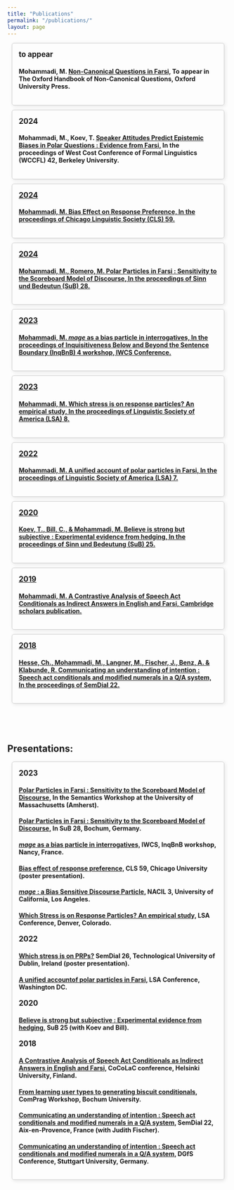```yaml
---
title: "Publications"
permalink: "/publications/"
layout: page
---
```

<style>
.publications {
  display: contents;
  flex-wrap: wrap;
  justify-content: center;
  margin: 20px;
}

.publication {
  border: 1px solid #ccc;
  border-radius: 5px;
  margin: 10px;
  box-shadow: 2px 2px 8px rgba(0, 0, 0, 0.1);
  transition: box-shadow 0.3s ease;
}

.publication:hover {
  box-shadow: 4px 4px 16px rgba(0, 0, 0, 0.2);
  border: 2px solid #1cd9e7; /* Change border thickness and color on hover */
}

.publication:hover {
  box-shadow: 4px 4px 16px rgba(0, 0, 0, 0.2);
}

.publication-content {
  padding: 15px;
}

.publication h3 {
  margin: 0 0 10px;
  font-size: 1.2em;
}
.publication p {
  margin: 5px 0;
  color: #555;
}
</style>

<div class="publications">
    <!-- Add your publication.... -->
    <div class="publication">
    <!--  <a href="../pdfs/paper1.pdf" target="_blank">  -->
        <div class="publication-content">
          <h3> to appear </h3>
          <h4> 
            Mohammadi, M. 
            <u> Non-Canonical Questions in Farsi,</u>
            To appear in The Oxford Handbook of Non-Canonical Questions, Oxford University Press.
          </h4>
        </div>
  <!--    </a>  -->
    </div>
    <!-- Add your publication.... -->
    <div class="publication">
    <!--  <a href="../pdfs/...pdf" target="_blank"> -->
        <div class="publication-content">
          <h3> 2024 </h3>
          <h4>
            Mohammadi, M., Koev, T. 
            <u> Speaker Attitudes Predict Epistemic Biases in Polar Questions : Evidence from Farsi,</u> 
            In the proceedings of West Cost Conference of Formal Linguistics (WCCFL) 42, Berkeley University.
          </h4>
        </div>
     <!-- </a> -->
    </div>
        <!-- Add your publication.... -->
    <div class="publication">
      <a href="../pdfs/Mohammadi(2023-CLS).pdf" target="_blank">
        <div class="publication-content">
          <h3> 2024 </h3>
          <h4>
            Mohammadi, M.
            <u> Bias Effect on Response Preference,</u> 
            In the proceedings of Chicago Linguistic Society (CLS) 59.
          </h4>
        </div>
      </a>
    </div>
    <!-- Add your publication.... -->
    <div class="publication">
      <a href="../pdfs/Mohammadi&Romero(2024).pdf" target="_blank">
        <div class="publication-content">
          <h3> 2024 </h3>
          <h4> Mohammadi, M., Romero, M. 
            <u> Polar Particles in Farsi : Sensitivity to the Scoreboard Model of Discourse,</u>
            In the proceedings of Sinn und Bedeutun (SuB) 28.
          </h4>
        </div>
      </a>
    </div>
    <!-- Add your publication.... -->
    <div class="publication">
      <a href="../pdfs/Mohammadi(2023.Inq).pdf" target="_blank">
        <div class="publication-content">
          <h3> 2023 </h3>
          <h4> Mohammadi, M. 
            <u> <i>mage</i> as a bias particle in interrogatives,</u>
            In the proceedings of Inquisitiveness Below and Beyond the Sentence Boundary (InqBnB) 4 workshop, IWCS Conference.
          </h4>
        </div>
      </a>
    </div>
    <!-- Add your publication.... -->
    <div class="publication">
      <a href="../pdfs/Mohammadi(2023.LSA).pdf" target="_blank">
        <div class="publication-content">
          <h3> 2023 </h3>
          <h4> Mohammadi, M. 
            <u> Which stress is on response particles? An empirical study,</u>
            In the proceedings of Linguistic Society of America (LSA) 8.
          </h4>
        </div>
      </a>
    </div>
    <!-- Add your publication.... -->
    <div class="publication">
      <a href="../pdfs/Mohammadi(2022-LSA).pdf" target="_blank">
        <div class="publication-content">
          <h3> 2022 </h3>
          <h4> 
            Mohammadi, M. 
            <u> A unified account of polar particles in Farsi,</u>
            In the proceedings of Linguistic Society of America (LSA) 7.
          </h4>
        </div>
      </a>
    </div>
    <!-- Add your publication.... -->
    <div class="publication">
      <a href="../pdfs/Mohammadietal(2020).pdf" target="_blank">
        <div class="publication-content">
          <h3> 2020 </h3>
          <h4> Koev, T., Bill, C., & Mohammadi, M. 
            <u> Believe is strong but subjective : Experimental evidence from hedging,</u>
            In the proceedings of Sinn und Bedeutung (SuB) 25.
          </h4>
        </div>
      </a>
    </div>
    <!-- Add your publication.... -->
      <div class="publication">
      <a href="../pdfs/Mohammadi(2019).pdf" target="_blank">
        <div class="publication-content">
          <h3> 2019 </h3>
          <h4> Mohammadi, M. 
            <u> A Contrastive Analysis of Speech Act Conditionals as Indirect Answers in English and Farsi,</u>
            Cambridge scholars publication.
          </h4>
        </div>
      </a>
    </div>
    <!-- Add your publication.... -->
    <div class="publication">
      <a href="../pdfs/Mohammadietal(2018).pdf" target="_blank">
        <div class="publication-content">
          <h3> 2018 </h3>
          <h4> Hesse, Ch., Mohammadi, M., Langner, M., Fischer, J., Benz, A. & Klabunde, R. 
            <u> Communicating an understanding of intention : Speech act conditionals and modified numerals in a Q/A system,</u>
            In the proceedings of SemDial 22.
          </h4>
        </div>
      </a>
    </div>
    <!-- Add your publication.... -->
    <!-- Template 
      <div class="publication">
      <a href="../pdfs/paper1.pdf" target="_blank">
        <div class="publication-content">
          <h3> year </h3>
          <h4> citation
          </h4>
        </div>
      </a>
    </div>
    -->
  </div>


<h2 style="padding-top:60px;"> Presentations: </h2>
<div class="publications">
    <div class="publication">
        <div class="publication-content">
          <!-- Add your presentation under the related year -->
          <h3> 2023 </h3>
          <!-- Add your presentation -->
          <h4>
            <u> Polar Particles in Farsi : Sensitivity to the Scoreboard Model of Discourse,</u>
            In the Semantics Workshop at the University of Massachusetts (Amherst).
          </h4>
          <!-- Add your presentation -->
          <h4>
            <u> Polar Particles in Farsi : Sensitivity to the Scoreboard Model of Discourse,</u>
            In SuB 28, Bochum, Germany.
          </h4>
          <!-- Add your presentation -->
          <h4>
            <u> <i>mage</i> as a bias particle in interrogatives,</u>
            IWCS, InqBnB workshop, Nancy, France.
          </h4>
          <!-- Add your presentation -->
          <h4>
            <u> Bias effect of response preference,</u>
            CLS 59, Chicago University (poster presentation).
          </h4>
          <!-- Add your presentation -->
          <h4>
            <u> <i>mage</i> : a Bias Sensitive Discourse Particle,</u>
             NACIL 3, University of California, Los Angeles.
          </h4>
          <!-- Add your presentation -->
          <h4>
            <u> Which Stress is on Response Particles? An empirical study,</u>
            LSA Conference, Denver, Colorado.
          </h4>
          <!-- Add your presentation under the related year -->
          <h3> 2022 </h3>
          <!-- Add your presentation -->
          <h4>
            <u> Which stress is on PRPs?</u>
            SemDial 26, Technological University of Dublin, Ireland (poster presentation). 
          </h4>
          <!-- Add your presentation -->
          <h4>
            <u> A unified accountof polar particles in Farsi,</u>
            LSA Conference, Washington DC.
          </h4>
          <!-- Add your presentation under the related year -->
          <h3> 2020 </h3>
          <!-- Add your presentation -->
          <h4>
            <u> Believe is strong but subjective : Experimental evidence from hedging,</u>
            SuB 25 (with Koev and Bill).
          </h4>
          <!-- Add your presentation under the related year -->
          <h3> 2018 </h3>
          <!-- Add your presentation -->
          <h4>
            <u> A Contrastive Analysis of Speech Act Conditionals as Indirect Answers in English and Farsi,</u>
            CoCoLaC conference, Helsinki University, Finland.
          </h4>
          <!-- Add your presentation -->
          <h4>
            <u> From learning user types to generating biscuit conditionals,</u>
            ComPrag Workshop, Bochum University.
          </h4>
          <!-- Add your presentation -->
          <h4>
            <u> Communicating an understanding of intention : Speech act conditionals and modified numerals in a Q/A system,</u>
            SemDial 22, Aix-en-Provence, France (with Judith Fischer).
          </h4>
          <!-- Add your presentation -->
          <h4>
            <u> Communicating an understanding of intention : Speech act conditionals and modified numerals in a Q/A system,</u>
            DGfS Conference, Stuttgart University, Germany.
          </h4>
        </div>
    </div>
 </div>
